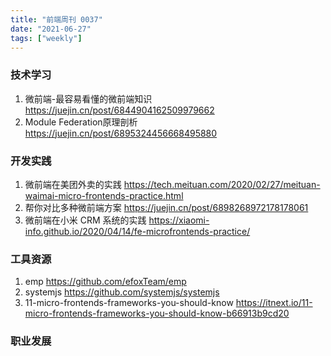```yaml
---
title: "前端周刊 0037"
date: "2021-06-27"
tags: ["weekly"]
---
```


### 技术学习
1. 微前端-最容易看懂的微前端知识 https://juejin.cn/post/6844904162509979662
2. Module Federation原理剖析 https://juejin.cn/post/6895324456668495880

### 开发实践
1. 微前端在美团外卖的实践 https://tech.meituan.com/2020/02/27/meituan-waimai-micro-frontends-practice.html
2. 帮你对比多种微前端方案 https://juejin.cn/post/6898268972178178061
3. 微前端在小米 CRM 系统的实践 https://xiaomi-info.github.io/2020/04/14/fe-microfrontends-practice/

### 工具资源
1. emp https://github.com/efoxTeam/emp
2. systemjs https://github.com/systemjs/systemjs
3. 11-micro-frontends-frameworks-you-should-know https://itnext.io/11-micro-frontends-frameworks-you-should-know-b66913b9cd20

### 职业发展